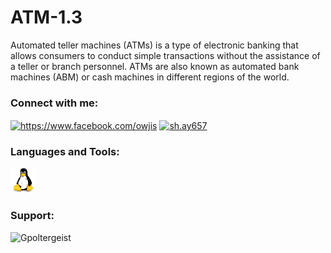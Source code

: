 # ATM-1.3
Automated teller machines (ATMs)
is a type of electronic banking that allows consumers to conduct simple transactions without the assistance of a teller or branch personnel. ATMs are also known as automated bank machines (ABM) or cash machines in different regions of the world.

<h3 align="left">Connect with me:</h3>
<p align="left">
<a href="https://fb.com/https://www.facebook.com/owjis" target="blank"><img align="center" src="https://raw.githubusercontent.com/rahuldkjain/github-profile-readme-generator/master/src/images/icons/Social/facebook.svg" alt="https://www.facebook.com/owjis" height="30" width="40" /></a>
<a href="https://instagram.com/sh.ay657" target="blank"><img align="center" src="https://raw.githubusercontent.com/rahuldkjain/github-profile-readme-generator/master/src/images/icons/Social/instagram.svg" alt="sh.ay657" height="30" width="40" /></a>
<h3 align="left">Languages and Tools:</h3>
<p align="left"> <a href="https://www.linux.org/" target="_blank" rel="noreferrer"> <img src="https://raw.githubusercontent.com/devicons/devicon/master/icons/linux/linux-original.svg" alt="linux" width="40" height="40"/> </a> </p>
</p>

<h3 align="left">Support:</h3>
<p><a href="https://www.buymeacoffee.com/Ghostpoltergeist"> <img align="left" src="https://cdn.buymeacoffee.com/buttons/v2/default-yellow.png" height="50" width="210" alt="Gpoltergeist" /></a></p><br><br>
